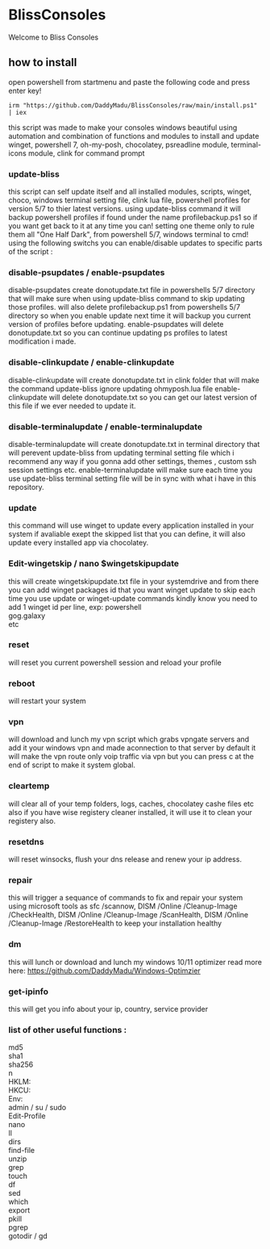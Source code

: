 # BlissConsoles
Welcome to Bliss Consoles 
## how to install
open powershell from startmenu and paste the following code and press enter key!
```
irm "https://github.com/DaddyMadu/BlissConsoles/raw/main/install.ps1" | iex
```
this script was made to make your consoles windows beautiful 
using automation and combination of functions and modules to install and update winget, powershell 7, oh-my-posh, chocolatey, psreadline module, terminal-icons module, clink for command prompt
### update-bliss 
 this script can self update itself and all installed modules, scripts, winget, choco, windows terminal setting file, clink lua file, powershell profiles for version 5/7 to thier latest versions.
using update-bliss command it will backup powershell profiles if found under the name profilebackup.ps1 so if you want get back to it at any time you can!
setting one theme only to rule them all "One Half Dark", from powershell 5/7, windows terminal to cmd!
using the following switchs you can enable/disable updates to specific parts of the script :
### disable-psupdates / enable-psupdates
disable-psupdates create donotupdate.txt file in powershells 5/7 directory that will make sure when using update-bliss command to skip updating those profiles.
will also delete profilebackup.ps1 from powershells 5/7 directory so when you enable update next time it will backup you current version of profiles before updating.
enable-psupdates will delete donotupdate.txt so you can continue updating ps profiles to latest modification i made.
### disable-clinkupdate / enable-clinkupdate
disable-clinkupdate will create donotupdate.txt in clink folder that will make the command update-bliss ignore updating ohmyposh.lua file 
enable-clinkupdate will delete donotupdate.txt so you can get our latest version of this file if we ever needed to update it.
### disable-terminalupdate / enable-terminalupdate
disable-terminalupdate will create donotupdate.txt in terminal directory that will perevent update-bliss from updating terminal setting file which i recommend any way if you gonna add other settings, themes , custom ssh session settings etc. 
enable-terminalupdate will make sure each time you use update-bliss terminal setting file will be in sync with what i have in this repository.
### update
this command will use winget to update every application installed in your system if avaliable exept the skipped list that you can define, it will also update every installed app via chocolatey.
### Edit-wingetskip / nano $wingetskipupdate
this will create wingetskipupdate.txt file in your systemdrive and from there you can add winget packages id that you want winget update to skip each time you use update or winget-update commands 
kindly know you need to add 1 winget id per line, exp:
powershell\
gog.galaxy\
etc
### reset
will reset you current powershell session and reload your profile 
### reboot
will restart your system
### vpn
will download and lunch my vpn script which grabs vpngate servers and add it your windows vpn and made aconnection to that server by default it will make the vpn route only voip traffic via vpn but you can press c at the end of script to make it system global.
### cleartemp
will clear all of your temp folders, logs, caches, chocolatey cashe files etc also if you have wise registery cleaner installed, it will use it to clean your registery also.
### resetdns
will reset winsocks, flush your dns release and renew your ip address.
### repair
this will trigger a sequance of commands to fix and repair your system using microsoft tools as sfc /scannow, DISM /Online /Cleanup-Image /CheckHealth, DISM /Online /Cleanup-Image /ScanHealth, DISM /Online /Cleanup-Image /RestoreHealth to keep your installation healthy
### dm
this will lunch or download and lunch my windows 10/11 optimizer read more here: https://github.com/DaddyMadu/Windows-Optimzier 
### get-ipinfo
this will get you info about your ip, country, service provider
### list of other useful functions :
md5\
sha1\
sha256\
n\
HKLM:\
HKCU:\
Env:\
admin / su / sudo\
Edit-Profile\
nano\
ll\
dirs\
find-file\
unzip\
grep\
touch\
df\
sed\
which\
export\
pkill\
pgrep\
gotodir / gd
